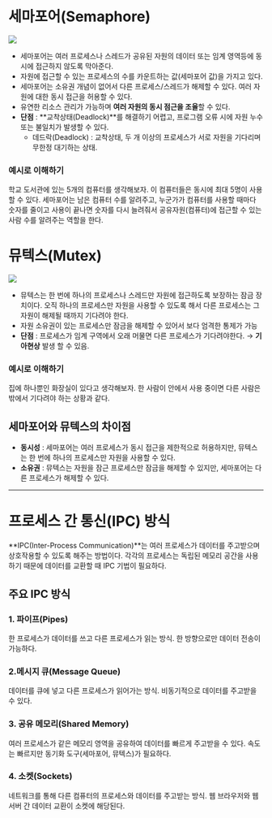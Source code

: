# 세마포어(**Semaphore)**
![](https://velog.velcdn.com/images/abcdana/post/2923c854-d07c-4ecd-a809-c6b2609505fa/image.png)


- 세마포어는 여러 프로세스나 스레드가 공유된 자원의 데이터 또는 임계 영역등에 동시에 접근하지 않도록 막아준다.
- 자원에 접근할 수 있는 프로세스의 수를 카운트하는 값(세마포어 값)을 가지고 있다.
- 세마포어는 소유권 개념이 없어서 다른 프로세스/스레드가 해제할 수 있다. 여러 자원에 대한 동시 접근을 허용할 수 있다.
- 유연한 리소스 관리가 가능하며 **여러 자원의 동시 점근을 조율**할 수 있다.
- **단점** : **교착상태(Deadlock)**를 해결하기 어렵고, 프로그램 오류 시에 자원 누수 또는 불일치가 발생할 수 있다.
    - 데드락(Deadlock) : 교착상태, 두 개 이상의 프로세스가 서로 자원을 기다리며 무한정 대기하는 상태.

### 예시로 이해하기

학교 도서관에 있는 5개의 컴퓨터를 생각해보자. 이 컴퓨터들은 동시에 최대 5명이 사용할 수 있다. 세마포어는 남은 컴퓨터 수를 알려주고, 누군가가 컴퓨터를 사용할 때마다 숫자를 줄이고 사용이 끝나면 숫자를 다시 늘려줘서 공유자원(컴퓨터)에 접근할 수 있는 사람 수를 알려주는 역할을 한다. 

# **뮤텍스(Mutex)**
![](https://velog.velcdn.com/images/abcdana/post/b55cc4a4-2202-4109-b4af-1ad0c388ff9a/image.png)


- 뮤텍스는 한 번에 하나의 프로세스나 스레드만 자원에 접근하도록 보장하는 잠금 장치이다. 오직 하나의 프로세스만 자원을 사용할 수 있도록 해서 다른 프로세스는 그 자원이 해제될 때까지 기다려야 한다.
- 자원 소유권이 있는 프로세스만 잠금을 해제할 수 있어서 보다 엄격한 통제가 가능
- **단점** : 프로세스가 임계 구역에서 오래 머물면 다른 프로세스가 기다려야한다. → **기아현상** 발생 할 수 있음.

### 예시로 이해하기

집에 하나뿐인 화장실이 있다고 생각해보자. 한 사람이 안에서 사용 중이면 다른 사람은 밖에서 기다려야 하는 상황과 같다.

## 세마포어와 뮤텍스의 차이점

- **동시성** : 세마포어는 여러 프로세스가 동시 접근을 제한적으로 허용하지만, 뮤텍스는 한 번에 하나의 프로세스만 자원을 사용할 수 있다.
- **소유권** : 뮤텍스는 자원을 잠근 프로세스만 잠금을 해제할 수 있지만, 세마포어는 다른 프로세스가 해제할 수 있다.
---
# **프로세스 간 통신(IPC) 방식**

**IPC(Inter-Process Communication)**는 여러 프로세스가 데이터를 주고받으며 상호작용할 수 있도록 해주는 방법이다. 각각의 프로세스는 독립된 메모리 공간을 사용하기 때문에 데이터를 교환할 때 IPC 기법이 필요하다.

## **주요 IPC 방식**

### 1. **파이프(Pipes)**

한 프로세스가 데이터를 쓰고 다른 프로세스가 읽는 방식. 
한 방향으로만 데이터 전송이 가능하다.

### 2.**메시지 큐(Message Queue)**

데이터를 큐에 넣고 다른 프로세스가 읽어가는 방식.
비동기적으로 데이터를 주고받을 수 있다.

### **3. 공유 메모리(Shared Memory)**

여러 프로세스가 같은 메모리 영역을 공유하여 데이터를 빠르게 주고받을 수 있다.
속도는 빠르지만 동기화 도구(세마포어, 뮤텍스)가 필요하다.

### 4. **소켓(Sockets)**

네트워크를 통해 다른 컴퓨터의 프로세스와 데이터를 주고받는 방식.
웹 브라우저와 웹 서버 간 데이터 교환이 소켓에 해당된다.
